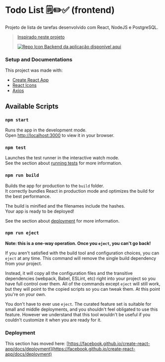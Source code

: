 # Todo List 🗒️✏️✅ (frontend)

Projeto de lista de tarefas desenvolvido com React, NodeJS e PostgreSQL.

> [Inspirado neste projeto](https://www.youtube.com/watch?v=qbQ8wzJ6DrQ) 
>
> [![Repo Icon](https://cdn.jsdelivr.net/gh/Readme-Workflows/Readme-Icons@main/icons/octicons/Repository.svg) Backend da aplicação disponível aqui](https://github.com/RayssaBuarque/backend_TodoList)

<!-- COMANDOS PARA RODAR:
npm start -->

### Setup and Documentations

This project was made with:
- [Create React App](https://github.com/facebook/create-react-app)
- [React Icons](https://react-icons.github.io/react-icons/) <!-- ícones bonitinhos -->
- [Axios](https://axios-http.com/docs/intro) <!-- biblioteca JavaScript que faz requisições http com APIs -->



## Available Scripts

### `npm start`

Runs the app in the development mode.\
Open [http://localhost:3000](http://localhost:3000) to view it in your browser.

### `npm test`

Launches the test runner in the interactive watch mode.\
See the section about [running tests](https://facebook.github.io/create-react-app/docs/running-tests) for more information.

### `npm run build`

Builds the app for production to the `build` folder.\
It correctly bundles React in production mode and optimizes the build for the best performance.

The build is minified and the filenames include the hashes.\
Your app is ready to be deployed!

See the section about [deployment](https://facebook.github.io/create-react-app/docs/deployment) for more information.

### `npm run eject`

**Note: this is a one-way operation. Once you `eject`, you can't go back!**

If you aren't satisfied with the build tool and configuration choices, you can `eject` at any time. This command will remove the single build dependency from your project.

Instead, it will copy all the configuration files and the transitive dependencies (webpack, Babel, ESLint, etc) right into your project so you have full control over them. All of the commands except `eject` will still work, but they will point to the copied scripts so you can tweak them. At this point you're on your own.

You don't have to ever use `eject`. The curated feature set is suitable for small and middle deployments, and you shouldn't feel obligated to use this feature. However we understand that this tool wouldn't be useful if you couldn't customize it when you are ready for it.

### Deployment

This section has moved here: [https://facebook.github.io/create-react-app/docs/deployment](https://facebook.github.io/create-react-app/docs/deployment)
